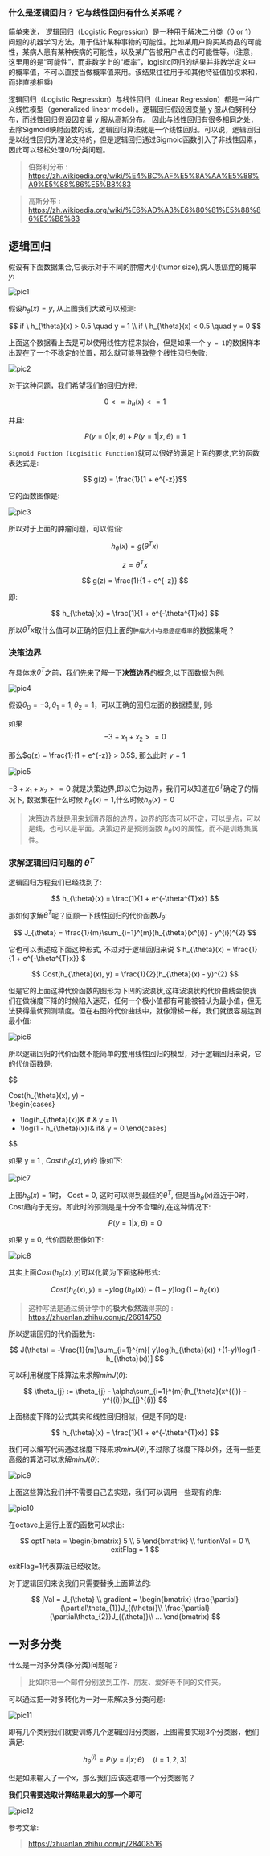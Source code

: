 
### 什么是逻辑回归？ 它与线性回归有什么关系呢？

简单来说， 逻辑回归（Logistic Regression）是一种用于解决二分类（0 or 1）问题的机器学习方法，用于估计某种事物的可能性。比如某用户购买某商品的可能性，某病人患有某种疾病的可能性，以及某广告被用户点击的可能性等。(注意，这里用的是“可能性”，而非数学上的“概率”，logisitc回归的结果并非数学定义中的概率值，不可以直接当做概率值来用。该结果往往用于和其他特征值加权求和，而非直接相乘)

逻辑回归（Logistic Regression）与线性回归（Linear Regression）都是一种广义线性模型（generalized linear model）。逻辑回归假设因变量 y 服从伯努利分布，而线性回归假设因变量 y 服从高斯分布。 因此与线性回归有很多相同之处，去除Sigmoid映射函数的话，逻辑回归算法就是一个线性回归。可以说，逻辑回归是以线性回归为理论支持的，但是逻辑回归通过Sigmoid函数引入了非线性因素，因此可以轻松处理0/1分类问题。

> 伯努利分布 : https://zh.wikipedia.org/wiki/%E4%BC%AF%E5%8A%AA%E5%88%A9%E5%88%86%E5%B8%83

> 高斯分布 : https://zh.wikipedia.org/wiki/%E6%AD%A3%E6%80%81%E5%88%86%E5%B8%83

## 逻辑回归

假设有下面数据集合,它表示对于不同的肿瘤大小(tumor size),病人患癌症的概率$y$:

![pic1](pic/pic1.png)

假设$h_{\theta}(x) = y$, 从上图我们大致可以预测:

$$
if \ h_{\theta}(x) > 0.5 \quad y = 1 \\
if \ h_{\theta}(x) < 0.5  \quad y = 0
$$

上面这个数据看上去是可以使用线性方程来拟合，但是如果一个 `y = 1`的数据样本出现在了一个不稳定的位置，那么就可能导致整个线性回归失败:

![pic2](pic/pic2.png)

对于这种问题，我们希望我们的回归方程:

$$ 0 <= h_{\theta}(x) <= 1 $$

并且:

$$ P(y=0 | x, \theta) + P(y=1 | x, \theta)  = 1$$


`Sigmoid Fuction (Logisitic Function)`就可以很好的满足上面的要求,它的函数表达式是:

$$ g(z) = \frac{1}{1 + e^{-z}}$$

它的函数图像是:

![pic3](pic/pic3.png)


所以对于上面的肿瘤问题，可以假设:

$$
h_{\theta}(x) = g(\theta^{T}x)
$$

$$
z = \theta^{T}x
$$

$$
g(z) =  \frac{1}{1 + e^{-z}}
$$

即:

$$
h_{\theta}(x) =  \frac{1}{1 + e^{-\theta^{T}x}}
$$

所以$\theta^{T}x$取什么值可以正确的回归上面的`肿瘤大小与患癌症概率`的数据集呢？

### 决策边界

在具体求$\theta^{T}$之前，我们先来了解一下**决策边界**的概念,以下面数据为例:

![pic4](pic/pic4.png)

假设$\theta_{0} = -3,\theta_{1} = 1,\theta_{2} = 1$，可以正确的回归左面的数据模型, 则:

如果
$$
 -3 + x_{1} + x_{2} >= 0
$$

那么$g(z) =  \frac{1}{1 + e^{-z}} > 0.5$, 那么此时 $y = 1$

![pic5](pic/pic5.png)

$-3 + x_{1} + x_{2} >= 0$ 就是决策边界,即以它为边界，我们可以知道在$\theta^{T}$确定了的情况下, 数据集在什么时候 $h_{\theta}(x) = 1$,什么时候$h_{\theta}(x) = 0$

>决策边界就是用来划清界限的边界，边界的形态可以不定，可以是点，可以是线，也可以是平面。决策边界是预测函数 $h_{\theta}(x)$的属性，而不是训练集属性。

### 求解逻辑回归问题的 $\theta^{T}$

逻辑回归方程我们已经找到了:

$$
h_{\theta}(x) =  \frac{1}{1 + e^{-\theta^{T}x}}
$$

那如何求解$\theta^{T}$呢？回顾一下线性回归的代价函数$J_{\theta}$:

$$
J_{\theta} = \frac{1}{m}\sum_{i=1}^{m}(h_{\theta}(x^{i}) - y^{i})^{2}
$$

它也可以表述成下面这种形式, 不过对于逻辑回归来说 $
h_{\theta}(x) =  \frac{1}{1 + e^{-\theta^{T}x}}
$

$$
Cost(h_{\theta}(x), y) = \frac{1}{2}(h_{\theta}(x) - y)^{2}
$$

但是它的上面这种代价函数的图形为下凹的波浪状,这样波浪状的代价曲线会使我们在做梯度下降的时候陷入迷茫，任何一个极小值都有可能被错认为最小值，但无法获得最优预测精度。但在右图的代价曲线中，就像滑梯一样，我们就很容易达到最小值:

![pic6](pic/pic6.png)


所以逻辑回归的代价函数不能简单的套用线性回归的模型，对于逻辑回归来说，它的代价函数是:

$$

Cost(h_{\theta}(x), y) =  
\begin{cases}
- \log(h_{\theta}(x))& if & y = 1\\
- \log(1 - h_{\theta}(x))& if& y = 0
\end{cases}

$$

如果 y = 1 , $Cost(h_{\theta}(x), y)$的 像如下:

![pic7](pic/pic7.png)

上图$h_{\theta}(x) = 1$时， Cost = 0, 这时可以得到最佳的$\theta^{T}$, 但是当$h_{\theta}(x)$趋近于0时，Cost趋向于无穷。即此时的预测是是十分不合理的,在这种情况下: 

$$P(y=1 | x, \theta)  = 0$$

如果 y = 0, 代价函数图像如下:

![pic8](pic/pic8.png)

其实上面$Cost(h_{\theta}(x), y)$可以化简为下面这种形式:

$$
Cost(h_{\theta}(x), y) = -y\log(h_{\theta}(x)) - (1-y)\log(1 - h_{\theta}(x))
$$

>这种写法是通过统计学中的**极大似然法**得来的 : https://zhuanlan.zhihu.com/p/26614750

所以逻辑回归的代价函数为:

$$
J(\theta) = -\frac{1}{m}\sum_{i=1}^{m}[ y\log(h_{\theta}(x)) +(1-y)\log(1 - h_{\theta}(x))]
$$


可以利用梯度下降算法来求解$minJ(\theta)$:

$$
 \theta_{j} := \theta_{j} - \alpha\sum_{i=1}^{m}(h_{\theta}(x^{(i)} - y^{(i)})x_{j}^{(i)}
$$

上面梯度下降的公式其实和线性回归相似，但是不同的是: 

$$
h_{\theta}(x) =  \frac{1}{1 + e^{-\theta^{T}x}}
$$

我们可以编写代码通过梯度下降来求$minJ(\theta)$,不过除了梯度下降以外，还有一些更高级的算法可以求解$minJ(\theta)$:

![pic9](pic/pic9.png)

上面这些算法我们并不需要自己去实现，我们可以调用一些现有的库:

![pic10](pic/pic10.png)

在octave上运行上面的函数可以求出:

$$
optTheta = 
\begin{bmatrix}
    5 \\
    5
\end{bmatrix}
\\
funtionVal = 0
\\
exitFlag = 1 
$$

exitFlag=1代表算法已经收敛。

对于逻辑回归来说我们只需要替换上面算法的:

$$
jVal = J_{\theta} \\
gradient = 
\begin{bmatrix}
\frac{\partial}{\partial\theta_{1}}J_{(\theta)}\\
\frac{\partial}{\partial\theta_{2}}J_{(\theta)}\\
...
\end{bmatrix}
$$

## 一对多分类

什么是一对多分类(多分类)问题呢？

>比如你把一个邮件分别放到工作、朋友、爱好等不同的文件夹。

可以通过把一对多转化为一对一来解决多分类问题:

![pic11](pic/pic11.png)

即有几个类别我们就要训练几个逻辑回归分类器，上图需要实现3个分类器，他们满足:

$$
h_{\theta}^{(i)} = P(y = i|x;\theta) \quad (i=1,2,3)
$$

但是如果输入了一个$x$，那么我们应该选取哪一个分类器呢？

**我们只需要选取计算结果最大的那一个即可**

![pic12](pic/pic12.png)



参考文章:

>https://zhuanlan.zhihu.com/p/28408516